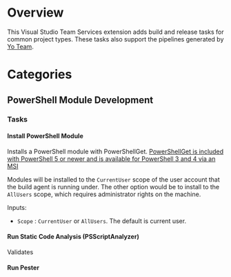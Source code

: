 # Overview

This Visual Studio Team Services extension adds build and release tasks for common project types.  These tasks also support the pipelines generated by [Yo Team](https://github.com/DarqueWarrior/generator-team).

# Categories

## PowerShell Module Development

### Tasks

#### Install PowerShell Module

Installs a PowerShell module with PowerShellGet.  [PowerShellGet is included with PowerShell 5 or newer and is available for PowerShell 3 and 4 via an MSI](https://docs.microsoft.com/en-us/powershell/gallery/psget/get_psget_module?WT.mc_id=-vsts-stmuraws)

Modules will be installed to the `CurrentUser` scope of the user account that the build agent is running under.  The other option would be to install to the `AllUsers` scope, which requires administrator rights on the machine.

Inputs:

* `Scope` : `CurrentUser` or `AllUsers`.  The default is current user. 

#### Run Static Code Analysis (PSScriptAnalyzer)

Validates

#### Run Pester

